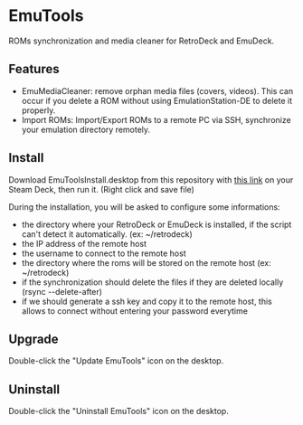 # EmuTools
ROMs synchronization and media cleaner for RetroDeck and EmuDeck.

## Features

- EmuMediaCleaner: remove orphan media files (covers, videos). This can occur if you delete a ROM without using EmulationStation-DE to delete it properly.
- Import ROMs: Import/Export ROMs to a remote PC via SSH, synchronize your emulation directory remotely.

## Install

Download EmuToolsInstall.desktop from this repository with [this link](https://raw.githubusercontent.com/srouquette/emu-tools/main/EmuToolsInstall.desktop) on your Steam Deck, then run it. (Right click and save file)

During the installation, you will be asked to configure some informations:

- the directory where your RetroDeck or EmuDeck is installed, if the script can't detect it automatically. (ex: ~/retrodeck)
- the IP address of the remote host
- the username to connect to the remote host
- the directory where the roms will be stored on the remote host (ex: ~/retrodeck)
- if the synchronization should delete the files if they are deleted locally (rsync --delete-after)
- if we should generate a ssh key and copy it to the remote host, this allows to connect without entering your password everytime

## Upgrade
Double-click the "Update EmuTools" icon on the desktop.

## Uninstall
Double-click the "Uninstall EmuTools" icon on the desktop.
